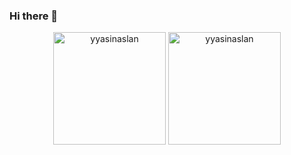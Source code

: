 ### Hi there 👋

<!--
**yyasinaslan/yyasinaslan** is a ✨ _special_ ✨ repository because its `README.md` (this file) appears on your GitHub profile.

Here are some ideas to get you started:

- 🔭 I’m currently working on ...
- 🌱 I’m currently learning ...
- 👯 I’m looking to collaborate on ...
- 🤔 I’m looking for help with ...
- 💬 Ask me about ...
- 📫 How to reach me: ...
- 😄 Pronouns: ...
- ⚡ Fun fact: ...
-->


<p align="center">
<img src="https://github-readme-stats.vercel.app/api?username=yyasinaslan&show_icons=true&theme=great-gatsby&count_private=true" alt="yyasinaslan" height="180" />
<img src="https://github-readme-stats.vercel.app/api/top-langs?username=yyasinaslan&show_icons=true&theme=great-gatsby&count_private=true" alt="yyasinaslan"  height="180" />
</p>

